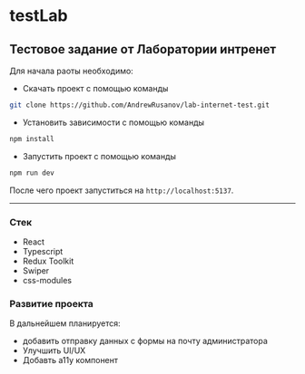 # testLab

## Тестовое задание от Лаборатории интренет

Для начала раоты необходимо:

- Скачать проект с помощью команды

```sh
git clone https://github.com/AndrewRusanov/lab-internet-test.git
```

- Установить зависимости с помощью команды

```sh
npm install
```

- Запустить проект с помощью команды

```sh
npm run dev
```

После чего проект запуститься на `http://localhost:5137`.

---

### Стек

- React
- Typescript
- Redux Toolkit
- Swiper
- css-modules

### Развитие проекта

В дальнейшем планируется:

- добавить отправку данных с формы на почту администратора
- Улучшить UI/UX
- Добавть a11y компонент
